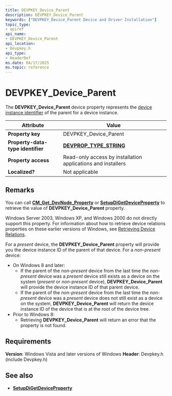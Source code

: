 ```yaml
---
title: DEVPKEY_Device_Parent
description: DEVPKEY_Device_Parent
keywords: ["DEVPKEY_Device_Parent Device and Driver Installation"]
topic_type:
- apiref
api_name:
- DEVPKEY_Device_Parent
api_location:
- Devpkey.h
api_type:
- HeaderDef
ms.date: 04/17/2025
ms.topic: reference
---
```


# DEVPKEY_Device_Parent

The **DEVPKEY_Device_Parent** device property represents the [device instance identifier](device-instance-ids.md) of the parent for a device instance.

| Attribute | Value |
|--|--|
| **Property key** | DEVPKEY_Device_Parent |
| **Property-data-type identifier** | [**DEVPROP_TYPE_STRING**](devprop-type-string.md) |
| **Property access** | Read-only access by installation applications and installers |
| **Localized?** | Not applicable |

## Remarks

You can call **[CM_Get_DevNode_Property](/windows/win32/api/cfgmgr32/nf-cfgmgr32-cm_get_devnode_propertyw)** or **[SetupDiGetDeviceProperty](/windows/win32/api/setupapi/nf-setupapi-setupdigetdevicepropertyw)** to retrieve the value of **DEVPKEY_Device_Parent** property.

Windows Server 2003, Windows XP, and Windows 2000 do not directly support this property. For information about how to retrieve device relations properties on these earlier versions of Windows, see [Retrieving Device Relations](./retrieving-device-relations.md).

For a *present* device, the **DEVPKEY_Device_Parent** property will provide you the device instance ID of the parent of that device.  For a *non-present* device:

- On Windows 8 and later:
  - If the parent of the *non-present* device from the last time the *non-present* device was a *present* device still exists as a device on the system (*present* or *non-present* device), **DEVPKEY_Device_Parent** will provide the device instance ID of that parent device.
  - If the parent of the *non-present* device from the last time the *non-present* device was a *present* device does not still exist as a device on the system, **DEVPKEY_Device_Parent** will return the device instance ID of the device that is at the root of the device tree.
- Prior to Windows 8:
  - Retrieving **DEVPKEY_Device_Parent** will return an error that the property is not found.

## Requirements

**Version**: Windows Vista and later versions of Windows
**Header**: Devpkey.h (include Devpkey.h)

## See also

- **[SetupDiGetDeviceProperty](/windows/win32/api/setupapi/nf-setupapi-setupdigetdevicepropertyw)**
